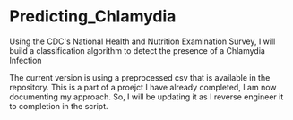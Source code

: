# Predicting_Chlamydia
Using the CDC's National Health and Nutrition Examination Survey, I will build a classification algorithm to detect the presence of a Chlamydia Infection

The current version is using a preprocessed csv that is available in the repository. This is a part of a proejct I have already completed, I am now documenting my approach. So, I will be updating it as I reverse engineer it to completion in the script.
